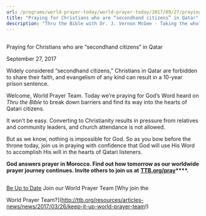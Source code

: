 ```yaml
---
url: /programs/world-prayer-today/world-prayer-today/2017/09/27/praying-for-christians-who-are-secondhand-citizens-in-qatar
title: "Praying for Christians who are “secondhand citizens” in Qatar"
description: "Thru the Bible with Dr. J. Vernon McGee - Taking the whole Word to the whole world"
---
```







## 
 Praying for Christians who are “secondhand citizens” in Qatar


September 27, 2017




Widely considered “secondhand citizens,” Christians in Qatar are forbidden to share their faith, and evangelism of any kind can result in a 10-year prison sentence.


Welcome, World Prayer Team. Today we’re praying for God’s Word heard on *Thru the Bible* to break down barriers and find its way into the hearts of Qatari citizens. 


It won’t be easy. Converting to Christianity results in pressure from relatives and community leaders, and church attendance is not allowed.


But as we know, nothing is impossible for God. So as you bow before the throne today, join us in praying with confidence that God will use His Word to accomplish His will in the hearts of Qatari listeners.


**God answers prayer in Morocco. Find out how tomorrow as our worldwide prayer journey continues. Invite others to join us at** **[**TTB.org/pray**](http://www.TTB.org/pray)****.**







## 




[Be Up to Date](http://feeds.feedburner.com/WorldPrayerToday "World Prayer Today RSS Feed")
Join our World Prayer Team
[Why join the  

World Prayer Team?](http://ttb.org/resources/articles-news/news/2017/03/26/keep-it-up-world-prayer-team!)




